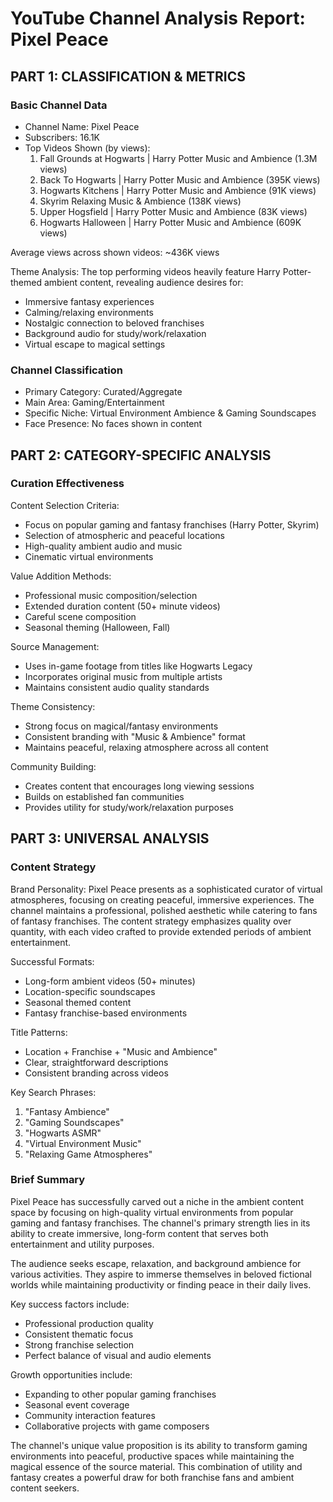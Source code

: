 # YouTube Channel Analysis Report: Pixel Peace

## PART 1: CLASSIFICATION & METRICS

### Basic Channel Data
- Channel Name: Pixel Peace
- Subscribers: 16.1K
- Top Videos Shown (by views):
  1. Fall Grounds at Hogwarts | Harry Potter Music and Ambience (1.3M views)
  2. Back To Hogwarts | Harry Potter Music and Ambience (395K views)
  3. Hogwarts Kitchens | Harry Potter Music and Ambience (91K views)
  4. Skyrim Relaxing Music & Ambience (138K views)
  5. Upper Hogsfield | Harry Potter Music and Ambience (83K views)
  6. Hogwarts Halloween | Harry Potter Music and Ambience (609K views)

Average views across shown videos: ~436K views

Theme Analysis: The top performing videos heavily feature Harry Potter-themed ambient content, revealing audience desires for:
- Immersive fantasy experiences
- Calming/relaxing environments
- Nostalgic connection to beloved franchises
- Background audio for study/work/relaxation
- Virtual escape to magical settings

### Channel Classification
- Primary Category: Curated/Aggregate
- Main Area: Gaming/Entertainment
- Specific Niche: Virtual Environment Ambience & Gaming Soundscapes
- Face Presence: No faces shown in content

## PART 2: CATEGORY-SPECIFIC ANALYSIS

### Curation Effectiveness

Content Selection Criteria:
- Focus on popular gaming and fantasy franchises (Harry Potter, Skyrim)
- Selection of atmospheric and peaceful locations
- High-quality ambient audio and music
- Cinematic virtual environments

Value Addition Methods:
- Professional music composition/selection
- Extended duration content (50+ minute videos)
- Careful scene composition
- Seasonal theming (Halloween, Fall)

Source Management:
- Uses in-game footage from titles like Hogwarts Legacy
- Incorporates original music from multiple artists
- Maintains consistent audio quality standards

Theme Consistency:
- Strong focus on magical/fantasy environments
- Consistent branding with "Music & Ambience" format
- Maintains peaceful, relaxing atmosphere across all content

Community Building:
- Creates content that encourages long viewing sessions
- Builds on established fan communities
- Provides utility for study/work/relaxation purposes

## PART 3: UNIVERSAL ANALYSIS

### Content Strategy

Brand Personality:
Pixel Peace presents as a sophisticated curator of virtual atmospheres, focusing on creating peaceful, immersive experiences. The channel maintains a professional, polished aesthetic while catering to fans of fantasy franchises. The content strategy emphasizes quality over quantity, with each video crafted to provide extended periods of ambient entertainment.

Successful Formats:
- Long-form ambient videos (50+ minutes)
- Location-specific soundscapes
- Seasonal themed content
- Fantasy franchise-based environments

Title Patterns:
- Location + Franchise + "Music and Ambience"
- Clear, straightforward descriptions
- Consistent branding across videos

Key Search Phrases:
1. "Fantasy Ambience"
2. "Gaming Soundscapes"
3. "Hogwarts ASMR"
4. "Virtual Environment Music"
5. "Relaxing Game Atmospheres"

### Brief Summary

Pixel Peace has successfully carved out a niche in the ambient content space by focusing on high-quality virtual environments from popular gaming and fantasy franchises. The channel's primary strength lies in its ability to create immersive, long-form content that serves both entertainment and utility purposes.

The audience seeks escape, relaxation, and background ambience for various activities. They aspire to immerse themselves in beloved fictional worlds while maintaining productivity or finding peace in their daily lives.

Key success factors include:
- Professional production quality
- Consistent thematic focus
- Strong franchise selection
- Perfect balance of visual and audio elements

Growth opportunities include:
- Expanding to other popular gaming franchises
- Seasonal event coverage
- Community interaction features
- Collaborative projects with game composers

The channel's unique value proposition is its ability to transform gaming environments into peaceful, productive spaces while maintaining the magical essence of the source material. This combination of utility and fantasy creates a powerful draw for both franchise fans and ambient content seekers.